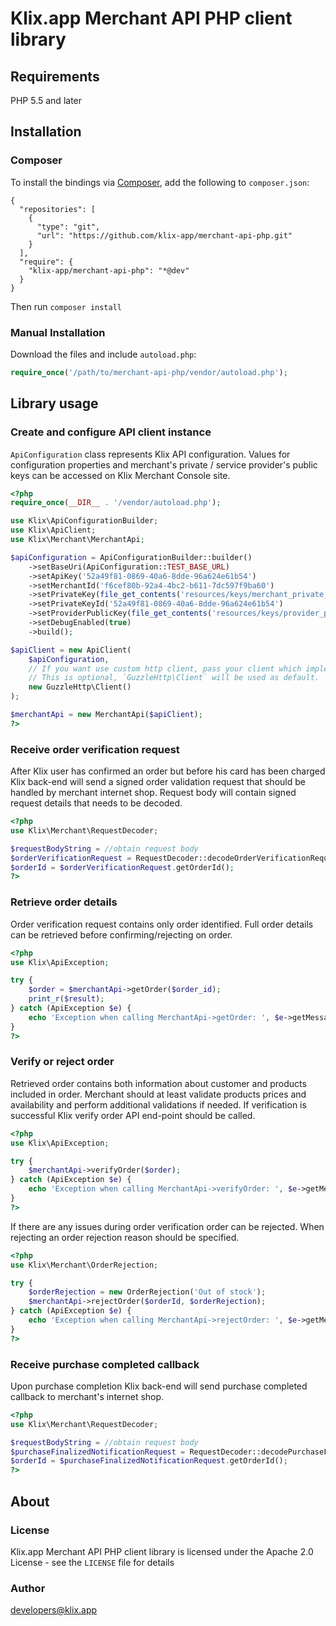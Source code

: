 # Klix.app Merchant API PHP client library

## Requirements

PHP 5.5 and later

## Installation
### Composer

To install the bindings via [Composer](http://getcomposer.org/), add the following to `composer.json`:

```
{
  "repositories": [
    {
      "type": "git",
      "url": "https://github.com/klix-app/merchant-api-php.git"
    }
  ],
  "require": {
    "klix-app/merchant-api-php": "*@dev"
  }
}
```

Then run `composer install`

### Manual Installation

Download the files and include `autoload.php`:

```php
require_once('/path/to/merchant-api-php/vendor/autoload.php');
```

## Library usage


### Create and configure API client instance

`ApiConfiguration` class represents Klix API configuration. Values for configuration properties and merchant's private / service provider's public keys can be accessed on Klix Merchant Console site. 
```php
<?php
require_once(__DIR__ . '/vendor/autoload.php');

use Klix\ApiConfigurationBuilder;
use Klix\ApiClient;
use Klix\Merchant\MerchantApi;

$apiConfiguration = ApiConfigurationBuilder::builder()
    ->setBaseUri(ApiConfiguration::TEST_BASE_URL)
    ->setApiKey('52a49f81-0869-40a6-8dde-96a624e61b54')
    ->setMerchantId('f6cef80b-92a4-4bc2-b611-7dc597f9ba60')
    ->setPrivateKey(file_get_contents('resources/keys/merchant_private_key.pem'))
    ->setPrivateKeyId('52a49f81-0869-40a6-8dde-96a624e61b54')
    ->setProviderPublicKey(file_get_contents('resources/keys/provider_public_key.pem'))
    ->setDebugEnabled(true)
    ->build();

$apiClient = new ApiClient(
	$apiConfiguration,
	// If you want use custom http client, pass your client which implements `GuzzleHttp\ClientInterface`.
    // This is optional, `GuzzleHttp\Client` will be used as default.
    new GuzzleHttp\Client()
);

$merchantApi = new MerchantApi($apiClient);
?>
```

### Receive order verification request
After Klix user has confirmed an order but before his card has been charged Klix back-end will send a signed order validation request that should be handled by merchant internet shop. Request body will contain signed request details that needs to be decoded. 

```php
<?php
use Klix\Merchant\RequestDecoder;

$requestBodyString = //obtain request body
$orderVerificationRequest = RequestDecoder::decodeOrderVerificationRequest($requestBodyString, $apiConfiguration);
$orderId = $orderVerificationRequest.getOrderId();
?>
```

### Retrieve order details
Order verification request contains only order identified. Full order details can be retrieved before confirming/rejecting on order.
```php
<?php
use Klix\ApiException;

try {
    $order = $merchantApi->getOrder($order_id);
    print_r($result);
} catch (ApiException $e) {
    echo 'Exception when calling MerchantApi->getOrder: ', $e->getMessage(), PHP_EOL;
}
?>
```

### Verify or reject order
Retrieved order contains both information about customer and products included in order. Merchant should at least validate products prices and availability and perform additional validations if needed.
If verification is successful Klix verify order API end-point should be called.
```php
<?php
use Klix\ApiException;

try {
    $merchantApi->verifyOrder($order);
} catch (ApiException $e) {
    echo 'Exception when calling MerchantApi->verifyOrder: ', $e->getMessage(), PHP_EOL;
}
?>
```
If there are any issues during order verification order can be rejected. When rejecting an order rejection reason should be specified. 
```php
<?php
use Klix\Merchant\OrderRejection;

try {
	$orderRejection = new OrderRejection('Out of stock');
    $merchantApi->rejectOrder($orderId, $orderRejection);
} catch (ApiException $e) {
    echo 'Exception when calling MerchantApi->rejectOrder: ', $e->getMessage(), PHP_EOL;
}
?>
```
### Receive purchase completed callback
Upon purchase completion Klix back-end will send purchase completed callback to merchant's internet shop. 
```php
<?php
use Klix\Merchant\RequestDecoder;

$requestBodyString = //obtain request body
$purchaseFinalizedNotificationRequest = RequestDecoder::decodePurchaseFinalizedNotificationRequest($requestBodyString, $apiConfiguration);
$orderId = $purchaseFinalizedNotificationRequest.getOrderId();
?>
```

## About

### License

Klix.app Merchant API PHP client library is licensed under the Apache 2.0 License - see the `LICENSE` file for details

### Author

developers@klix.app

